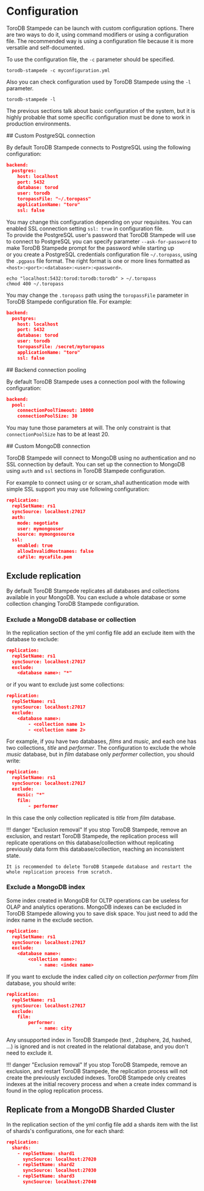 <h1>Configuration</h1>

ToroDB Stampede can be launch with custom configuration options. There are two ways to do it, using command modifiers or using a configuration file. The recommended way is using a configuration file because it is more versatile and self-documented.

To use the configuration file, the `-c` parameter should be specified.

```no-highlight
torodb-stampede -c myconfiguration.yml

```

Also you can check configuration used by ToroDB Stampede using the `-l` parameter.

```no-highlight
torodb-stampede -l
```

The previous sections talk about basic configuration of the system, but it is highly probable that some specific configuration must be done to work in production environments.

## Custom PostgreSQL connection

By default ToroDB Stampede connects to PostgreSQL using the following configuration:

```json
backend:
  postgres:
    host: localhost
    port: 5432
    database: torod
    user: torodb
    toropassFile: "~/.toropass"
    applicationName: "toro"
    ssl: false
```

You may change this configuration depending on your requisites.
You can enabled SSL connection setting `ssl: true` in configuration file.  
To provide the PostgreSQL user's password that ToroDB Stampede will use to connect to PostgreSQL 
you can specify parameter `--ask-for-password` to make ToroDB Stampede prompt for the password while starting up  
or you create a PostgreSQL credentials configuration file `~/.toropass`, using the `.pgpass` file format. 
The right format is one or more lines formatted as `<host>:<port>:<database>:<user>:<password>`.

```no-highlight
echo "localhost:5432:torod:torodb:torodb" > ~/.toropass
chmod 400 ~/.toropass
```

You may change the `.toropass` path using the `toropassFile` parameter in ToroDB Stampede configuration file. For example:

```json
backend:
  postgres:
    host: localhost
    port: 5432
    database: torod
    user: torodb
    toropassFile: /secret/mytoropass
    applicationName: "toro"
    ssl: false
```
## Backend connection pooling

By default ToroDB Stampede uses a connection pool with the following configuration:

```json
backend:
  pool:
    connectionPoolTimeout: 10000
    connectionPoolSize: 30
```

You may tune those parameters at will. The only constraint is that `connectionPoolSize` has to be at least 20.

## Custom MongoDB connection

ToroDB Stampede will connect to MongoDB using no authentication and no SSL connection by default. You can set up the connection to MongoDB using `auth` and `ssl` sections in ToroDB Stampede configuration.

For example to connect using cr or scram_sha1 authentication mode with simple SSL support you may use following configuration:

```json
replication:
  replSetName: rs1
  syncSource: localhost:27017
  auth:
    mode: negotiate
    user: mymongouser
    source: mymongosource
  ssl:
    enabled: true
    allowInvalidHostnames: false
    caFile: mycafile.pem
```

## Exclude replication

By default ToroDB Stampede replicates all databases and collections available in your MongoDB. You can exclude a whole database or some collection changing ToroDB Stampede configuration.

### Exclude a MongoDB database or collection

In the replication section of the yml config file add an exclude item with the database to exclude:   

```json
replication:
  replSetName: rs1
  syncSource: localhost:27017
  exclude: 
    <database name>: "*"
```

or if you want to exclude just some collections:

```json
replication:
  replSetName: rs1
  syncSource: localhost:27017
  exclude: 
    <database name>:
    	- <collection name 1>
    	- <collection name 2>
```

For example, if you have two databases, *films* and *music*, and each one has two collections, *title* and *performer*. The configuration to exclude the whole *music* database, but in *film* database only *performer* collection, you should write:  

```json
replication:
  replSetName: rs1
  syncSource: localhost:27017
  exclude: 
    music: "*"
    film: 
        - performer
```

In this case the only collection replicated is *title* from *film* database.

!!! danger "Exclusion removal"
	If you stop ToroDB Stampede, remove an exclusion, and restart ToroDB Stampede, the replication process will replicate operations on this database/collection without replicating previously data form this database/collection, reaching an inconsistent state.
	
	It is recommended to delete ToroDB Stampede database and restart the whole replication process from scratch.     

### Exclude a MongoDB index

Some index created in MongoDB for OLTP operations can be useless for OLAP and analytics operations. MongoDB indexes can be excluded in ToroDB Stampede allowing you to save disk space. You just need to add the index name  in the exclude section.

```json
replication:
  replSetName: rs1
  syncSource: localhost:27017
  exclude: 
    <database name>:
    	<collection name>:
    		- name: <index name>
```

If you want to exclude the index called *city* on collection *performer* from *film* database, you should write: 

```json
replication:
  replSetName: rs1
  syncSource: localhost:27017
  exclude: 
    film: 
        performer:
        	- name: city
```

Any unsupported index in ToroDB Stampede (text , 2dsphere, 2d, hashed, ...) is ignored and is not created in the relational database, and you don't need to exclude it.  

!!! danger "Exclusion removal"
	If you stop ToroDB Stampede, remove an exclusion, and restart ToroDB Stampede, the replication process will not create the previously excluded indexes. ToroDB Stampede only creates indexes at the initial recovery process and when a create index command is found in the oplog replication process.

## Replicate from a MongoDB Sharded Cluster


In the replication section of the yml config file add a shards item with the list of shards's configurations, one for each shard:

```json
replication:
  shards:
    - replSetName: shard1
      syncSource: localhost:27020
    - replSetName: shard2
      syncSource: localhost:27030
    - replSetName: shard3
      syncSource: localhost:27040
```
